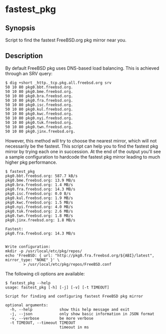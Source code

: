 # fastest_pkg

## Synopsis

Script to find the fastest FreeBSD.org pkg mirror near you.

## Description

By default FreeBSD pkg uses DNS-based load balancing. This is achieved through an SRV query:

```console
$ dig +short _http._tcp.pkg.all.freebsd.org srv
50 10 80 pkg0.bbt.freebsd.org.
50 10 80 pkg0.bme.freebsd.org.
50 10 80 pkg0.bra.freebsd.org.
50 10 80 pkg0.fra.freebsd.org.
50 10 80 pkg0.isc.freebsd.org.
50 10 80 pkg0.kul.freebsd.org.
50 10 80 pkg0.kwc.freebsd.org.
50 10 80 pkg0.nyi.freebsd.org.
50 10 80 pkg0.tuk.freebsd.org.
50 10 80 pkg0.twn.freebsd.org.
50 10 80 pkg0.jinx.freebsd.org.
```

However, this method will try to choose the nearest mirror, which will not necessarily be the fastest. This script can help you to find the fastest pkg mirror by trying each one in succession. At the end of the output you'll see a sample configuration to hardcode the fastest pkg mirror leading to much higher pkg performance.


```console
$ fastest_pkg
pkg0.bbt.freebsd.org: 587.7 kB/s
pkg0.bme.freebsd.org: 13.9 MB/s
pkg0.bra.freebsd.org: 1.4 MB/s
pkg0.fra.freebsd.org: 14.3 MB/s
pkg0.isc.freebsd.org: 0.0 B/s
pkg0.kul.freebsd.org: 1.9 MB/s
pkg0.kwc.freebsd.org: 1.5 MB/s
pkg0.nyi.freebsd.org: 4.0 MB/s
pkg0.tuk.freebsd.org: 2.6 MB/s
pkg0.twn.freebsd.org: 1.8 MB/s
pkg0.jinx.freebsd.org: 1.8 MB/s

Fastest:
pkg0.fra.freebsd.org: 14.3 MB/s


Write configuration:
mkdir -p /usr/local/etc/pkg/repos/
echo 'FreeBSD: { url: "http://pkg0.fra.freebsd.org/${ABI}/latest", mirror_type: "NONE" }' \
        > /usr/local/etc/pkg/repos/FreeBSD.conf

```

The following cli options are available:

```console
$ fastest_pkg --help
usage: fastest_pkg [-h] [-j] [-v] [-t TIMEOUT]

Script for finding and configuring fastest FreeBSD pkg mirror

optional arguments:
  -h, --help            show this help message and exit
  -j, --json            only show basic information in JSON format
  -v, --verbose         be more verbose
  -t TIMEOUT, --timeout TIMEOUT
                        timeout in ms
```
